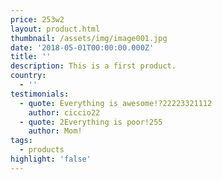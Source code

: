 ```yaml
---
price: 253w2
layout: product.html
thumbnail: /assets/img/image001.jpg
date: '2018-05-01T00:00:00.000Z'
title: ''
description: This is a first product.
country:
  - ''
testimonials:
  - quote: Everything is awesome!?22223321112
    author: ciccio22
  - quote: 2Everything is poor!255
    author: Mom!
tags:
  - products
highlight: 'false'
---
```


